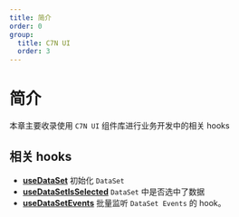 ```yaml
---
title: 简介
order: 0
group:
  title: C7N UI
  order: 3
---
```


# 简介

本章主要收录使用 `C7N UI` 组件库进行业务开发中的相关 hooks

## 相关 hooks

- **[useDataSet](/c7n/use-data-set)** 初始化 `DataSet`
- **[useDataSetIsSelected](/c7n/use-data-set-is-selected)** `DataSet` 中是否选中了数据
- **[useDataSetEvents](/c7n/use-data-set-events)** 批量监听 `DataSet Events` 的 hook。
